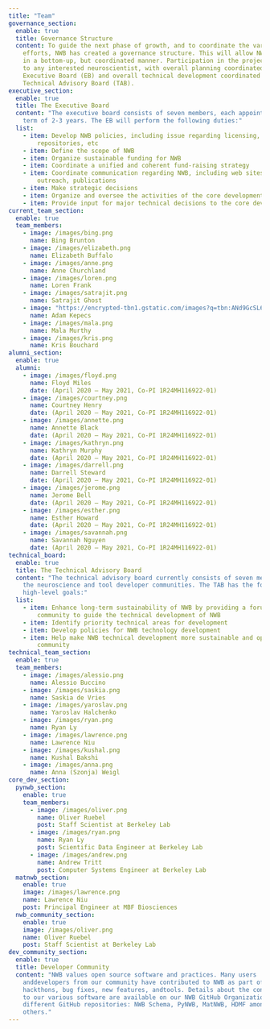 ```yaml
---
title: "Team"
governance_section:
  enable: true
  title: Governance Structure
  content: To guide the next phase of growth, and to coordinate the various
    efforts, NWB has created a governance structure. This will allow NWB to grow
    in a bottom-up, but coordinated manner. Participation in the project is open
    to any interested neuroscientist, with overall planning coordinated by an
    Executive Board (EB) and overall technical development coordinated by a
    Technical Advisory Board (TAB).
executive_section:
  enable: true
  title: The Executive Board
  content: "The executive board consists of seven members, each appointed for a
    term of 2-3 years. The EB will perform the following duties:"
  list:
    - item: Develop NWB policies, including issue regarding licensing, code
        repositories, etc
    - item: Define the scope of NWB
    - item: Organize sustainable funding for NWB
    - item: Coordinate a unified and coherent fund-raising strategy
    - item: Coordinate communication regarding NWB, including web sites, community
        outreach, publications
    - item: Make strategic decisions
    - item: Organize and oversee the activities of the core development team
    - item: Provide input for major technical decisions to the core development team
current_team_section:
  enable: true
  team_members:
    - image: /images/bing.png
      name: Bing Brunton
    - image: /images/elizabeth.png
      name: Elizabeth Buffalo
    - image: /images/anne.png
      name: Anne Churchland
    - image: /images/loren.png
      name: Loren Frank
    - image: /images/satrajit.png
      name: Satrajit Ghost
    - image: "https://encrypted-tbn1.gstatic.com/images?q=tbn:ANd9GcSL6eKXnOefpwg9BUB1OfL4mHHx9Vbii1pUhuBb61RiyEtY3zM7"
      name: Adam Kepecs
    - image: /images/mala.png
      name: Mala Murthy
    - image: /images/kris.png
      name: Kris Bouchard
alumni_section:
  enable: true
  alumni:
    - image: /images/floyd.png
      name: Floyd Miles
      date: (April 2020 – May 2021, Co-PI 1R24MH116922-01)
    - image: /images/courtney.png
      name: Courtney Henry
      date: (April 2020 – May 2021, Co-PI 1R24MH116922-01)
    - image: /images/annette.png
      name: Annette Black
      date: (April 2020 – May 2021, Co-PI 1R24MH116922-01)
    - image: /images/kathryn.png
      name: Kathryn Murphy
      date: (April 2020 – May 2021, Co-PI 1R24MH116922-01)
    - image: /images/darrell.png
      name: Darrell Steward
      date: (April 2020 – May 2021, Co-PI 1R24MH116922-01)
    - image: /images/jerome.png
      name: Jerome Bell
      date: (April 2020 – May 2021, Co-PI 1R24MH116922-01)
    - image: /images/esther.png
      name: Esther Howard
      date: (April 2020 – May 2021, Co-PI 1R24MH116922-01)
    - image: /images/savannah.png
      name: Savannah Nguyen
      date: (April 2020 – May 2021, Co-PI 1R24MH116922-01)
technical_board:
  enable: true
  title: The Technical Advisory Board
  content: "The technical advisory board currently consists of seven members from
    the neuroscience and tool developer communities. The TAB has the following
    high-level goals:"
  list:
    - item: Enhance long-term sustainability of NWB by providing a forum for the
        community to guide the technical development of NWB
    - item: Identify priority technical areas for development
    - item: Develop policies for NWB technology development
    - item: Help make NWB technical development more sustainable and open to the
        community
technical_team_section:
  enable: true
  team_members:
    - image: /images/alessio.png
      name: Alessio Buccino
    - image: /images/saskia.png
      name: Saskia de Vries
    - image: /images/yaroslav.png
      name: Yaroslav Halchenko
    - image: /images/ryan.png
      name: Ryan Ly
    - image: /images/lawrence.png
      name: Lawrence Niu
    - image: /images/kushal.png
      name: Kushal Bakshi
    - image: /images/anna.png
      name: Anna (Szonja) Weigl
core_dev_section:
  pynwb_section:
    enable: true
    team_members:
      - image: /images/oliver.png
        name: Oliver Ruebel
        post: Staff Scientist at Berkeley Lab
      - image: /images/ryan.png
        name: Ryan Ly
        post: Scientific Data Engineer at Berkeley Lab
      - image: /images/andrew.png
        name: Andrew Tritt
        post: Computer Systems Engineer at Berkeley Lab
  matnwb_section:
    enable: true
    image: /images/lawrence.png
    name: Lawrence Niu
    post: Principal Engineer at MBF Biosciences
  nwb_community_section:
    enable: true
    image: /images/oliver.png
    name: Oliver Ruebel
    post: Staff Scientist at Berkeley Lab
dev_community_section:
  enable: true
  title: Developer Community
  content: "NWB values open source software and practices. Many users
    anddevelopers from our community have contributed to NWB as part of
    hackthons, bug fixes, new features, andtools. Details about the contributors
    to our various software are available on our NWB GitHub Organization and the
    different GitHub repositories: NWB Schema, PyNWB, MatNWB, HDMF among many
    others."
---
```

